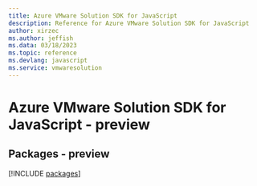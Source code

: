 ```yaml
---
title: Azure VMware Solution SDK for JavaScript
description: Reference for Azure VMware Solution SDK for JavaScript
author: xirzec
ms.author: jeffish
ms.data: 03/18/2023
ms.topic: reference
ms.devlang: javascript
ms.service: vmwaresolution
---
```

# Azure VMware Solution SDK for JavaScript - preview
## Packages - preview
[!INCLUDE [packages](vmware-solution-index.md)]